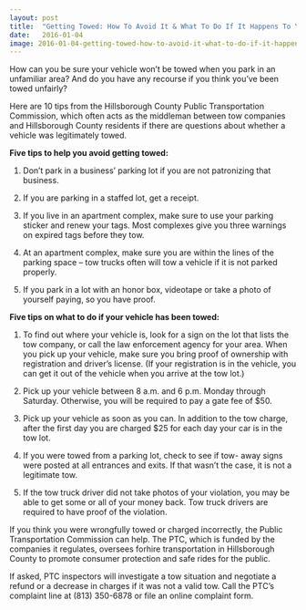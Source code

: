 ```yaml
---
layout: post
title:  "Getting Towed: How To Avoid It & What To Do If It Happens To You"
date:   2016-01-04
image: 2016-01-04-getting-towed-how-to-avoid-it-what-to-do-if-it-happens-to-you.jpg
---
```


How can you be sure your vehicle won’t be towed when you park in an unfamiliar area? And do you have any recourse if you think you’ve been towed unfairly?

Here are 10 tips from the Hillsborough County Public Transportation Commission, which often acts as the middleman between tow companies and Hillsborough County residents if there are questions about whether a vehicle was legitimately towed.

**Five tips to help you avoid getting towed:**

1. Don’t park in a business’ parking lot if you are not patronizing that business.

2. If you are parking in a staffed lot, get a receipt.

3. If you live in an apartment complex, make sure to use your parking sticker and renew your tags. Most complexes give you three warnings on expired tags before they tow.
4. At an apartment complex, make sure you are within the lines of the parking space – tow trucks often will tow a vehicle if it is not parked properly.
5. If you park in a lot with an honor box, videotape or take a photo of yourself paying, so you have proof.

**Five tips on what to do if your vehicle has been towed:**

1. To find out where your vehicle is, look for a sign on the lot that lists the tow company, or call the law enforcement agency for your area. When you pick up your vehicle, make sure you bring proof of ownership with registration and driver’s license. (If your registration is in the vehicle, you can get it out of the vehicle when you arrive at the tow lot.)

2. Pick up your vehicle between 8 a.m. and 6 p.m. Monday through Saturday. Otherwise, you will be required to pay a gate fee of $50.

3. Pick up your vehicle as soon as you can. In addition to the tow charge, after the first day you are charged $25 for each day your car is in the tow lot.

4. If you were towed from a parking lot, check to see if tow- away signs were posted at all entrances and exits. If that wasn’t the case, it is not a legitimate tow.

5. If the tow truck driver did not take photos of your violation, you may be able to get some or all of your money back. Tow truck drivers are required to have proof of the violation.

<div class="well">
	<p>
		If you think you were wrongfully towed or charged incorrectly, the Public Transportation Commission can help. The PTC, which is funded by the companies it regulates, oversees forhire transportation in Hillsborough County to promote consumer protection and safe rides for the public.
	</p>
	<p>
		If asked, PTC inspectors will investigate a tow situation and negotiate a refund or a decrease in charges if it was not a valid tow. Call the PTC’s complaint line at (813) 350-6878 or file an online complaint form.
	</p>
</div>
